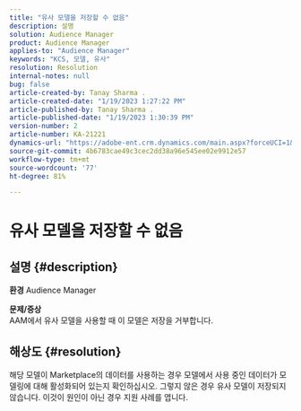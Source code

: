 ```yaml
---
title: "유사 모델을 저장할 수 없음"
description: 설명
solution: Audience Manager
product: Audience Manager
applies-to: "Audience Manager"
keywords: "KCS, 모델, 유사"
resolution: Resolution
internal-notes: null
bug: false
article-created-by: Tanay Sharma .
article-created-date: "1/19/2023 1:27:22 PM"
article-published-by: Tanay Sharma .
article-published-date: "1/19/2023 1:30:39 PM"
version-number: 2
article-number: KA-21221
dynamics-url: "https://adobe-ent.crm.dynamics.com/main.aspx?forceUCI=1&pagetype=entityrecord&etn=knowledgearticle&id=8a55e2fb-fc97-ed11-aad1-6045bd006e5a"
source-git-commit: 4b6783cae49c3cec2dd38a96e545ee02e9912e57
workflow-type: tm+mt
source-wordcount: '77'
ht-degree: 81%

---
```


# 유사 모델을 저장할 수 없음

## 설명 {#description}

<b>환경</b>
Audience Manager


<b>문제/증상</b><br>AAM에서 유사 모델을 사용할 때 이 모델은 저장을 거부합니다.<br>

## 해상도 {#resolution}


해당 모델이 Marketplace의 데이터를 사용하는 경우 모델에서 사용 중인 데이터가 모델링에 대해 활성화되어 있는지 확인하십시오. 그렇지 않은 경우 유사 모델이 저장되지 않습니다. 이것이 원인이 아닌 경우 지원 사례를 엽니다.
